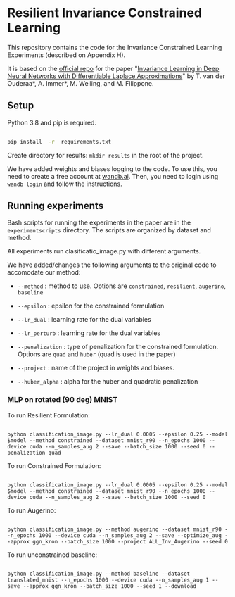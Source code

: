 # Resilient Invariance Constrained Learning

This repository contains the code for the Invariance Constrained Learning Experiments (described on Appendix H).

It is based on the [official repo](https://github.com/tychovdo/lila.git) for the paper
"[Invariance Learning in Deep Neural Networks with Differentiable Laplace Approximations](https://arxiv.org/abs/2202.10638)" by T. van der Ouderaa*, A. Immer*, M. Welling, and M. Filippone.

## Setup

Python 3.8 and pip is required.

```bash

pip install  -r  requirements.txt

```
Create directory for results: `mkdir results` in the root of the project.

We have added weights and biases logging to the code. To use this, you need to create a free account at [wandb.ai](https://wandb.ai/). Then, you need to login using `wandb login` and follow the instructions.

## Running experiments

Bash scripts for running the experiments in the paper are in the `experimentscripts` directory. The scripts are organized by dataset and method.

All experiments run clasificatio_image.py with different arguments.

We have added/changes the following arguments to the original code to accomodate our method:

- `--method` : method to use. Options are `constrained`, `resilient`, `augerino`, `baseline`

- `--epsilon` : epsilon for the constrained formulation

- `--lr_dual` : learning rate for the dual variables

- `--lr_perturb` : learning rate for the dual variables

- `--penalization` : type of penalization for the constrained formulation. Options are `quad` and `huber` (quad is used in the paper)

- `--project` : name of the project in weights and biases.

- `--huber_alpha` : alpha for the huber and quadratic penalization

  

### MLP on rotated (90 deg) MNIST

  

To run Resilient Formulation:

```

python classification_image.py --lr_dual 0.0005 --epsilon 0.25 --model $model --method constrained --dataset mnist_r90 --n_epochs 1000 --device cuda --n_samples_aug 2 --save --batch_size 1000 --seed 0 --penalization quad

```

  

To run Constrained Formulation:

```

python classification_image.py --lr_dual 0.0005 --epsilon 0.25 --model $model --method constrained --dataset mnist_r90 --n_epochs 1000 --device cuda --n_samples_aug 2 --save --batch_size 1000 --seed 0

```

  
  

To run Augerino:

```

python classification_image.py --method augerino --dataset mnist_r90 --n_epochs 1000 --device cuda --n_samples_aug 2 --save --optimize_aug --approx ggn_kron --batch_size 1000 --project ALL_Inv_Augerino --seed 0

```

  

To run unconstrained baseline:

```

python classification_image.py --method baseline --dataset translated_mnist --n_epochs 1000 --device cuda --n_samples_aug 1 --save --approx ggn_kron --batch_size 1000 --seed 1 --download

```
